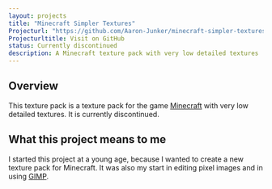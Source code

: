 ```yaml
---
layout: projects
title: "Minecraft Simpler Textures"
Projecturl: "https://github.com/Aaron-Junker/minecraft-simpler-textures"
Projecturltitle: Visit on GitHub
status: Currently discontinued
description: A Minecraft texture pack with very low detailed textures
---
```


## Overview

This texture pack is a texture pack for the game [Minecraft](https://www.minecraft.net) with very low detailed textures. It is currently discontinued.

## What this project means to me

I started this project at a young age, because I wanted to create a new texture pack for Minecraft. It was also my start in editing pixel images and in using [GIMP](https://www.gimp.org).
